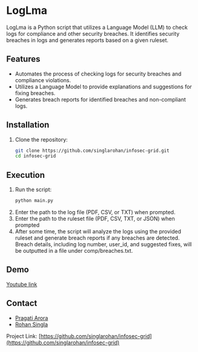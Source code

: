 # LogLma

LogLma is a Python script that utilizes a Language Model (LLM) to check logs for compliance and other security breaches. It identifies security breaches in logs and generates reports based on a given ruleset.

## Features

- Automates the process of checking logs for security breaches and compliance violations.
- Utilizes a Language Model to provide explanations and suggestions for fixing breaches.
- Generates breach reports for identified breaches and non-compliant logs.

## Installation

1. Clone the repository:
   ```sh
   git clone https://github.com/singlarohan/infosec-grid.git
   cd infosec-grid
## Execution

1. Run the script:
    ```sh
    python main.py

2. Enter the path to the log file (PDF, CSV, or TXT) when prompted.
3. Enter the path to the ruleset file (PDF, CSV, TXT, or JSON) when prompted
4. After some time, the script will analyze the logs using the provided ruleset and generate breach reports if any breaches are detected. Breach details, including log number, user_id, and suggested fixes, will be outputted in a file under comp/breaches.txt.

## Demo
[Youtube link](https://youtu.be/yFkm-5amQwo)

<!-- CONTACT -->
## Contact
- [Pragati Arora](mailto:pragatiarora314@gmail.com)
- [Rohan Singla](mailto:rohansingla2003@gmail.com)

Project Link: [https://github.com/singlarohan/infosec-grid](https://github.com/singlarohan/infosec-grid)
